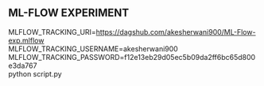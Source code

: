 ## ML-FLOW EXPERIMENT

MLFLOW_TRACKING_URI=https://dagshub.com/akesherwani900/ML-Flow-exp.mlflow \
MLFLOW_TRACKING_USERNAME=akesherwani900 \
MLFLOW_TRACKING_PASSWORD=f12e13eb29d05ec5b09da2ff6bc65d800e3da767 \
python script.py
